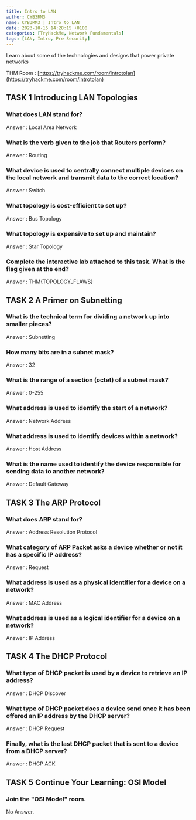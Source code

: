 ```yaml
---
title: Intro to LAN
author: CYB3RM3
name: CYB3RM3 | Intro to LAN
date: 2023-10-15 14:28:15 +0100
categories: [TryHackMe, Network Fundamentals]
tags: [LAN, Intro, Pre Security]
---
```


Learn about some of the technologies and designs that power private networks

THM Room : [https://tryhackme.com/room/introtolan](https://tryhackme.com/room/introtolan)


## TASK 1 Introducing LAN Topologies
### What does LAN stand for?
Answer : Local Area Network

### What is the verb given to the job that Routers perform?
Answer : Routing

### What device is used to centrally connect multiple devices on the local network and transmit data to the correct location?
Answer : Switch

### What topology is cost-efficient to set up?
Answer : Bus Topology

### What topology is expensive to set up and maintain?
Answer : Star Topology

### Complete the interactive lab attached to this task. What is the flag given at the end?
Answer : THM{TOPOLOGY_FLAWS}

## TASK 2 A Primer on Subnetting
### What is the technical term for dividing a network up into smaller pieces?
Answer : Subnetting

### How many bits are in a subnet mask?
Answer : 32

### What is the range of a section (octet) of a subnet mask?
Answer : 0-255

### What address is used to identify the start of a network?
Answer : Network Address

### What address is used to identify devices within a network?
Answer : Host Address

### What is the name used to identify the device responsible for sending data to another network?
Answer : Default Gateway

## TASK 3 The ARP Protocol
### What does ARP stand for?
Answer : Address Resolution Protocol

### What category of ARP Packet asks a device whether or not it has a specific IP address?
Answer : Request

### What address is used as a physical identifier for a device on a network?
Answer : MAC Address

### What address is used as a logical identifier for a device on a network?
Answer : IP Address

## TASK 4 The DHCP Protocol
### What type of DHCP packet is used by a device to retrieve an IP address?
Answer : DHCP Discover

### What type of DHCP packet does a device send once it has been offered an IP address by the DHCP server?
Answer : DHCP Request

### Finally, what is the last DHCP packet that is sent to a device from a DHCP server?
Answer : DHCP ACK

## TASK 5 Continue Your Learning: OSI Model 
### Join the "OSI Model" room.
No Answer.